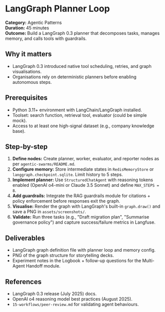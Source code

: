 # LangGraph Planner Loop

**Category:** Agentic Patterns  
**Duration:** 45 minutes  
**Outcome:** Build a LangGraph 0.3 planner that decomposes tasks, manages memory, and calls tools with guardrails.

## Why it matters
- LangGraph 0.3 introduced native tool scheduling, retries, and graph visualisations.
- Organisations rely on deterministic planners before enabling autonomous steps.

## Prerequisites
- Python 3.11+ environment with LangChain/LangGraph installed.
- Toolset: search function, retrieval tool, evaluator (could be simple mock).
- Access to at least one high-signal dataset (e.g., company knowledge base).

## Step-by-step
1. **Define nodes:** Create planner, worker, evaluator, and reporter nodes as per `agentic-swarms/README.md`.
2. **Configure memory:** Store intermediate states in `RedisMemoryStore` or `langgraph.checkpoint.sqlite`. Limit history to 5 steps.
3. **Implement planner:** Use `StructuredChatAgent` with reasoning tokens enabled (OpenAI o4-mini or Claude 3.5 Sonnet) and define `MAX_STEPS = 8`.
4. **Add guardrails:** Integrate the RAG guardrails module for citations + policy enforcement before responses exit the graph.
5. **Visualise:** Render the graph with LangGraph's built-in `graph.draw()` and save a PNG in `assets/screenshots/`.
6. **Validate:** Run three tasks (e.g., "Draft migration plan", "Summarise governance policy") and capture success/failure metrics in Langfuse.

## Deliverables
- LangGraph graph definition file with planner loop and memory config.
- PNG of the graph structure for storytelling decks.
- Experiment notes in the Logbook + follow-up questions for the Multi-Agent Handoff module.

## References
- LangGraph 0.3 release (July 2025) docs.
- OpenAI o4 reasoning model best practices (August 2025).
- `15-workflows/peer-review.md` for validating agent behaviours.
